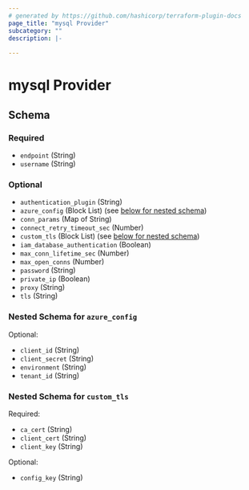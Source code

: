 ```yaml
---
# generated by https://github.com/hashicorp/terraform-plugin-docs
page_title: "mysql Provider"
subcategory: ""
description: |-
  
---
```


# mysql Provider





<!-- schema generated by tfplugindocs -->
## Schema

### Required

- `endpoint` (String)
- `username` (String)

### Optional

- `authentication_plugin` (String)
- `azure_config` (Block List) (see [below for nested schema](#nestedblock--azure_config))
- `conn_params` (Map of String)
- `connect_retry_timeout_sec` (Number)
- `custom_tls` (Block List) (see [below for nested schema](#nestedblock--custom_tls))
- `iam_database_authentication` (Boolean)
- `max_conn_lifetime_sec` (Number)
- `max_open_conns` (Number)
- `password` (String)
- `private_ip` (Boolean)
- `proxy` (String)
- `tls` (String)

<a id="nestedblock--azure_config"></a>
### Nested Schema for `azure_config`

Optional:

- `client_id` (String)
- `client_secret` (String)
- `environment` (String)
- `tenant_id` (String)


<a id="nestedblock--custom_tls"></a>
### Nested Schema for `custom_tls`

Required:

- `ca_cert` (String)
- `client_cert` (String)
- `client_key` (String)

Optional:

- `config_key` (String)
